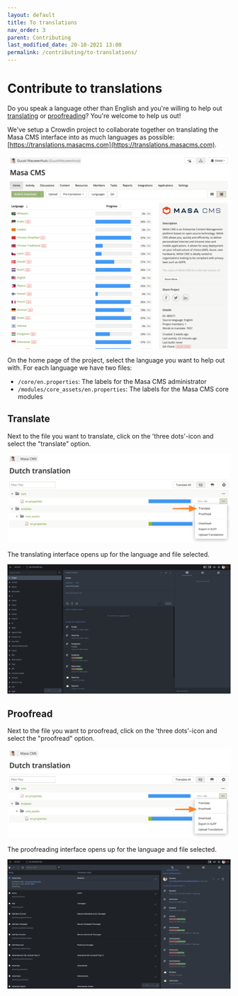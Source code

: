 ```yaml
---
layout: default
title: To translations
nav_order: 3
parent: Contributing
last_modified_date: 20-10-2021 13:00
permalink: /contributing/to-translations/
---
```


# Contribute to translations

Do you speak a language other than English and you're willing to help out [translating](#translate) or [proofreading](#proofread)? You're welcome to help us out!

We've setup a Crowdin project to collaborate together on translating the Masa CMS interface into as much languages as possible: [https://translations.masacms.com](https://translations.masacms.com).

![Crowdin project for Masa CMS](/assets/06_contributing/to-translations/crowdin.png)

On the home page of the project, select the language you want to help out with. For each language we have two files:

* `/core/en.properties`: The labels for the Masa CMS administrator
* `/modules/core_assets/en.properties`: The labels for the Masa CMS core modules

## Translate

Next to the file you want to translate, click on the 'three dots'-icon and select the "translate" option.

![Translate](/assets/06_contributing/to-translations/translate.png)

The translating interface opens up for the language and file selected.

![Translation interface](/assets/06_contributing/to-translations/translate-interface.png)

## Proofread

Next to the file you want to proofread, click on the 'three dots'-icon and select the "proofread" option.

![Proofread](/assets/06_contributing/to-translations/proofread.png)

The proofreading interface opens up for the language and file selected.

![Proofread interface](/assets/06_contributing/to-translations/proofread-interface.png)
